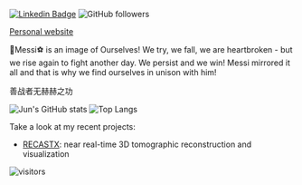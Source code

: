 [![Linkedin Badge](https://img.shields.io/badge/-zhujun-blue?style=flat-square&logo=Linkedin&logoColor=white&link=https://www.linkedin.com/in/jun-zhu-0bb51782/)](https://www.linkedin.com/in/jun-zhu-0bb51782/)
![GitHub followers](https://img.shields.io/github/followers/zhujun98?label=Follow&style=social)

[Personal website](https://zhujun98.github.io/)

:crown:Messi:soccer: is an image of Ourselves! We try, we fall, we are heartbroken - but we rise again to fight another day. We persist and we win! Messi mirrored it all and that is why we find ourselves in unison with him!

善战者无赫赫之功

![Jun's GitHub stats](https://github-readme-stats-sable-phi-28.vercel.app/api?username=zhujun98&show_icons=true&line_height=20&card_width=400)
![Top Langs](https://github-readme-stats-sable-phi-28.vercel.app/api/top-langs/?username=zhujun98&langs_count=6&card_width=250&count_private=true&layout=compact&hide=CMake,Jupyter%20Notebook,R,HTML,CSS,Dockerfile,GLSL,Tex,shell,vim%20script,starlark)

Take a look at my recent projects:
- [RECASTX](https://zhujun98.github.io/recastx/): near real-time 3D tomographic reconstruction and visualization

<!-- Optional Visitors badge: -->
![visitors](https://visitor-badge.laobi.icu/badge?page_id=zhujun98.zhujun98)

<br />

